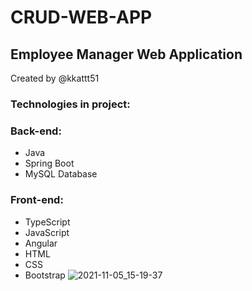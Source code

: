 # CRUD-WEB-APP
## Employee Manager Web Application
Created by @kkattt51
### Technologies in project:
### Back-end:
- Java
- Spring Boot
- MySQL Database
### Front-end:
- TypeScript
- JavaScript
- Angular
- HTML
- CSS
- Bootstrap
![2021-11-05_15-19-37](https://user-images.githubusercontent.com/71519504/140512305-39411fbc-2fd7-4c73-8845-900cd077adf8.png)
